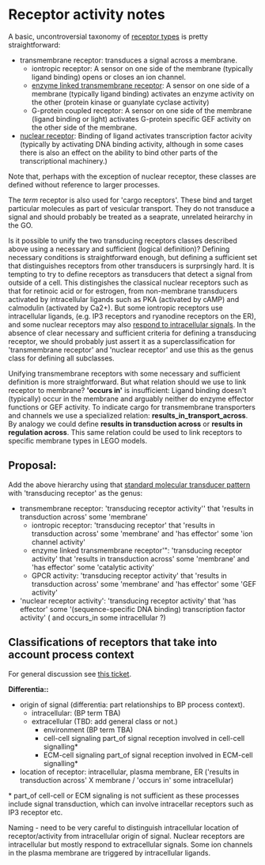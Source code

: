 # Receptor activity notes

A basic, uncontroversial taxonomy of [receptor types](https://en.wikipedia.org/wiki/Receptor_(biochemistry)#Structure) is pretty straightforward:

- transmembrane receptor: transduces a signal across a membrane.
  - iontropic receptor: A sensor on one side of the membrane (typically ligand binding) opens or closes an ion channel. 
  - [enzyme linked transmembrane receptor](https://en.wikipedia.org/wiki/Enzyme-linked_receptor):  A sensor on one side of a membrane (typically ligand binding) activates an enzyme activity on the other (protein kinase or guanylate cyclase activity)
  - G-protein coupled receptor: A sensor on one side of the membrane (ligand binding or light) activates G-protein specific GEF activity on the other side of the membrane.
- [nuclear receptor](https://en.wikipedia.org/wiki/Nuclear_receptor): Binding of ligand activates transcription factor acivity (typically by activating DNA binding activity, although in some cases there is also an effect on the ability to bind other parts of the transcriptional machinery.)

Note that, perhaps with the exception of nuclear receptor, these classes are defined without reference to larger processes.  

The *term* receptor is also used for 'cargo receptors'.  These bind and target particular molecules as part of vesicular transport. They do not transduce a signal and should probably be treated as a seaprate, unrelated heirarchy in the GO.

Is it possible to unify the two transducing receptors classes described above using a necessary and sufficient (logical definition)? Defining necessary conditions is straightforward enough, but defining a sufficient set that distinguishes receptors from other transducers is surprsingly hard.  It is tempting to try to define receptors as transducers that detect a signal from outside of a cell. This distingishes the classical nuclear receptors such as that for retinoic acid or for estrogen, from non-membrane transducers activated by intracellular ligands such as PKA (activated by cAMP) and calmodulin (activated by Ca2+).  But some iontropic receptors use intracellular ligands, (e.g. IP3 receptors and ryanodine receptors on the ER), and some nuclear receptors may also [respond to intracellular signals](https://en.wikipedia.org/wiki/Nuclear_receptor#Ligands). In the absence of clear necessary and sufficient criteria for defining a transducing receptor, we should probably just assert it as a superclassification for 'transmembrane receptor' and 'nuclear receptor' and use this as the genus class for defining all subclasses.

Unifying transmembrane receptors with some necessary and sufficient definition is more straightforward.  But what relation should we use to link receptor to membrane? **'occurs in'** is insufficient: Ligand binding doesn't (typically) occur in the membrane and arguably neither do enzyme effector functions or GEF activity.  To indicate cargo for transmembrane transporters and channels we use a specialized relation: **results_in_transport_across**.  By analogy we could define **results in  transduction across** or **results in regulation across**.  This same relation could be used to link receptors to specific membrane types in LEGO models.

## Proposal:

Add the above hierarchy using that [standard molecular transducer pattern](https://github.com/geneontology/molecular_function_refactoring/issues/31#issuecomment-278605047) with 'transducing receptor' as the genus:

* transmembrane receptor: 'transducing receptor activity'' that 'results in transduction across' some 'membrane'
   * iontropic receptor: 'transducing receptor' that 'results in transduction across' some 'membrane' and 'has effector' some 'ion channel activity'
   * enzyme linked transmembrane receptor'": 'transducing receptor activity' that 'results in transduction across' some 'membrane' and 'has effector' some 'catalytic activity'
   * GPCR activity: 'transducing receptor activity' that 'results in transduction across' some 'membrane' and 'has effector' some 'GEF activity'
* 'nuclear receptor activity': 'transducing receptor activity' that 'has effector' some '(sequence-specific DNA binding) transcription factor activity' ( and occurs_in some intracellular ?)

## Classifications of receptors that take into account process context

For general discussion see [this ticket](https://github.com/geneontology/molecular_function_refactoring/issues/38).  

**Differentia::**
* origin of signal (differentia: part relationships to BP process context).
  * intracellular:
     (BP term TBA)
  * extracellular
     (TBD: add general class or not.)
     - environment
       (BP term TBA)
     - cell-cell signaling
        part\_of signal reception involved in cell-cell signalling\*
     - ECM-cell signaling
        part\_of signal reception involved in ECM-cell signalling\*
* location of receptor: intracellular, plasma membrane, ER
  ('results in transduction across' X membrane / 'occurs in' some intracellular)

\* part_of cell-cell or ECM signaling is not sufficient as these processes include signal transduction, which can involve intracellar receptors such as IP3 receptor etc.


Naming - need to be very careful to distinguish intracellular location of receptor/activity from intracellular origin of signal. Nuclear receptors are intracellular but mostly respond to extracellular signals. Some ion channels in the plasma membrane are triggered by intracellular ligands.














